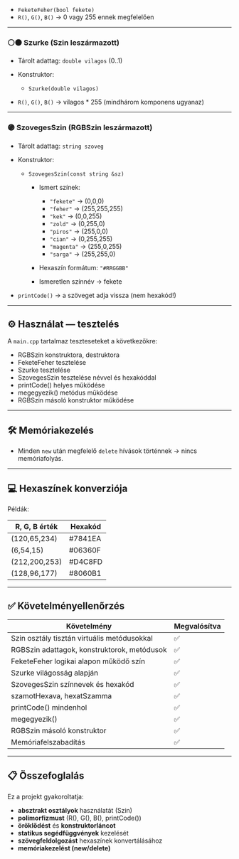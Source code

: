  

  * `FeketeFeher(bool fekete)`
* `R()`, `G()`, `B()` → 0 vagy 255 ennek megfelelően

---

### ⚪⚫ Szurke (Szin leszármazott)

* Tárolt adattag: `double vilagos` (0..1)
* Konstruktor:

  * `Szurke(double vilagos)`
* `R()`, `G()`, `B()` → vilagos \* 255 (mindhárom komponens ugyanaz)

---

### 🟣 SzovegesSzin (RGBSzin leszármazott)

* Tárolt adattag: `string szoveg`
* Konstruktor:

  * `SzovegesSzin(const string &sz)`

    * Ismert színek:

      * `"fekete"` → (0,0,0)
      * `"feher"` → (255,255,255)
      * `"kek"` → (0,0,255)
      * `"zold"` → (0,255,0)
      * `"piros"` → (255,0,0)
      * `"cian"` → (0,255,255)
      * `"magenta"` → (255,0,255)
      * `"sarga"` → (255,255,0)
    * Hexaszín formátum: `"#RRGGBB"`
    * Ismeretlen színnév → fekete
* `printCode()` → a szöveget adja vissza (nem hexakód!)

---

## ⚙️ Használat — tesztelés

A `main.cpp` tartalmaz teszteseteket a következőkre:

* RGBSzin konstruktora, destruktora
* FeketeFeher tesztelése
* Szurke tesztelése
* SzovegesSzin tesztelése névvel és hexakóddal
* printCode() helyes működése
* megegyezik() metódus működése
* RGBSzin másoló konstruktor működése

---

## 🛠 Memóriakezelés

* Minden `new` után megfelelő `delete` hívások történnek → nincs memóriafolyás.

---

## 💻 Hexaszínek konverziója

Példák:

| R, G, B érték | Hexakód |
| ------------- | ------- |
| (120,65,234)  | #7841EA |
| (6,54,15)     | #06360F |
| (212,200,253) | #D4C8FD |
| (128,96,177)  | #8060B1 |

---

## ✅ Követelményellenőrzés

| Követelmény                                 | Megvalósítva |
| ------------------------------------------- | ------------ |
| Szin osztály tisztán virtuális metódusokkal | ✅            |
| RGBSzin adattagok, konstruktorok, metódusok | ✅            |
| FeketeFeher logikai alapon működő szín      | ✅            |
| Szurke világosság alapján                   | ✅            |
| SzovegesSzin színnevek és hexakód           | ✅            |
| szamotHexava, hexatSzamma                   | ✅            |
| printCode() mindenhol                       | ✅            |
| megegyezik()                                | ✅            |
| RGBSzin másoló konstruktor                  | ✅            |
| Memóriafelszabadítás                        | ✅            |

---

## 📋 Összefoglalás

Ez a projekt gyakoroltatja:

* **absztrakt osztályok** használatát (Szin)
* **polimorfizmust** (R(), G(), B(), printCode())
* **öröklődést** és **konstruktorláncot**
* **statikus segédfüggvények** kezelését
* **szövegfeldolgozást** hexaszínek konvertálásához
* **memóriakezelést (new/delete)**


